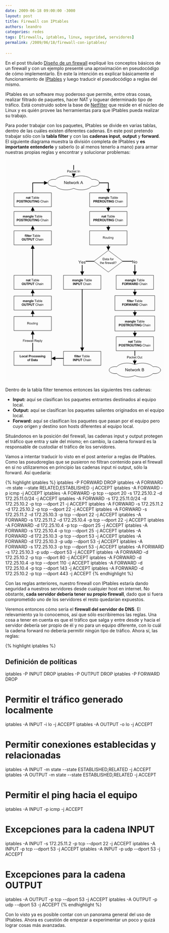 ```yaml
---
date: 2009-06-18 09:00:00 -3000
layout: post
title: Firewall con IPtables
authors: leandro
categories: redes
tags: [firewalls, iptables, linux, seguridad, servidores]
permalink: /2009/06/18/firewall-con-iptables/

---
```


En el post titulado [Diseño de un firewall](/2009/06/16/diseno-del-firewall/)
expliqué los conceptos básicos de un firewall y con un ejemplo presenté una
aproximación en pseudocódigo de cómo implementarlo. En este la intención es
explicar básicamente el funcionamiento de [IPtables](http://www.netfilter.org/) 
y luego traducir el pseudocódigo a reglas del mismo. <!-- more -->

IPtables es un software muy poderoso que permite, entre otras cosas, realizar
filtrado de paquetes, hacer NAT y loguear determinado tipo de tráfico. Está
construido sobre la base de [Netfilter](http://es.wikipedia.org/wiki/Netfilter)
que reside en el núcleo de Linux y es quién provee las herramientas para que
IPtables pueda realizar su trabajo.

Para poder trabajar con los paquetes, IPtables se divide en varias tablas,
dentro de las cuáles existen diferentes cadenas. En este post pretendo trabajar
sólo con la **tabla filter** y con las **cadenas input**, **output** y
**forward**. El siguiente diagrama muestra la división completa de IPtables y
**es importante entenderlo** y saberlo (o al menos tenerlo a mano) para armar
nuestras propias reglas y encontrar y solucionar problemas:

![Arquitectura de IPtables](/images/blog/iptables.gif)

Dentro de la tabla filter tenemos entonces las siguientes tres cadenas:

* **Input:** aquí se clasifican los paquetes entrantes destinados al equipo
local.
* **Output:** aquí se clasifican los paquetes salientes originados en el equipo
local.
* **Forward:** aquí se clasifican los paquetes que pasan por el equipo pero cuyo
origen y destino son hosts diferentes al equipo local.

Situándonos en la posición del firewall, las cadenas input y output protegen el
tráfico que entra y sale del mismo; en cambio, la cadena forward es la
responsable de custodiar el tráfico de los servidores.

Vamos a intentar traducir lo visto en el post anterior a reglas de IPtables.
Como las pseudoreglas que se pusieron no filtran contenido para el firewall en
sí no utilizaremos en principio las cadenas input ni output, sólo la forward.
Así quedaría:

{% highlight iptables %}
iptables -P FORWARD DROP
iptables -A FORWARD -m state --state RELATED,ESTABLISHED -j ACCEPT
iptables -A FORWARD -p icmp -j ACCEPT
iptables -A FORWARD -p tcp --sport 20 -s 172.25.10.2 -d 172.25.11.0/24 -j ACCEPT
iptables -A FORWARD -s 172.25.11.0/24 -d 172.25.10.2 -p tcp --dport 21 -j ACCEPT
iptables -A FORWARD -s 172.25.11.2 -d 172.25.10.2 -p tcp --dport 22 -j ACCEPT
iptables -A FORWARD -s 172.25.11.2 -d 172.25.10.3 -p tcp --dport 22 -j ACCEPT
iptables -A FORWARD -s 172.25.11.2 -d 172.25.10.4 -p tcp --dport 22 -j ACCEPT
iptables -A FORWARD -d 172.25.10.4 -p tcp --dport 25 -j ACCEPT
iptables -A FORWARD -s 172.25.10.4 -p tcp --dport 25 -j ACCEPT
iptables -A FORWARD -d 172.25.10.3 -p tcp --dport 53 -j ACCEPT
iptables -A FORWARD -d 172.25.10.3 -p udp --dport 53 -j ACCEPT
iptables -A FORWARD -s 172.25.10.3 -p tcp --dport 53 -j ACCEPT
iptables -A FORWARD -s 172.25.10.3 -p udp --dport 53 -j ACCEPT
iptables -A FORWARD -d 172.25.10.2 -p tcp --dport 80 -j ACCEPT
iptables -A FORWARD -d 172.25.10.4 -p tcp --dport 110 -j ACCEPT
iptables -A FORWARD -d 172.25.10.4 -p tcp --dport 143 -j ACCEPT
iptables -A FORWARD -d 172.25.10.2 -p tcp --dport 443 -j ACCEPT
{% endhighlight %}

Con las reglas anteriores, nuestro firewall con IPtables estaría dando seguridad
a nuestros servidores desde cualquier host en internet. No obstante, **cada
servidor debería tener su propio firewall**, dado que si fuera comprometido uno
de los servidores el resto quedarían expuestos.

Veremos entonces cómo sería el **firewall del servidor de DNS**. El
relevamiento ya lo conocemos, así que sólo escribiremos las reglas. Una cosa a
tener en cuenta es que el tráfico que salga y entre desde y hacia el servidor
debería ser propio de él y no para un equipo diferente, con lo cuál la cadena
forward no debería permitir ningún tipo de tráfico. Ahora sí, las reglas:


{% highlight iptables %}
## Definición de políticas
iptables -P INPUT DROP
iptables -P OUTPUT DROP
iptables -P FORWARD DROP

# Permitir el tráfico generado localmente
iptables -A INPUT -i lo -j ACCEPT
iptables -A OUTPUT -o lo -j ACCEPT

# Permitir conexiones establecidas y relacionadas
iptables -A INPUT -m state --state ESTABLISHED,RELATED -j ACCEPT
iptables -A OUTPUT -m state --state ESTABLISHED,RELATED -j ACCEPT

# Permitir el ping hacia el equipo
iptables -A INPUT -p icmp -j ACCEPT

# Excepciones para la cadena INPUT
iptables -A INPUT -s 172.25.11.2 -p tcp --dport 22 -j ACCEPT
iptables -A INPUT -p tcp --dport 53 -j ACCEPT
iptables -A INPUT -p udp --dport 53 -j ACCEPT

# Excepciones para la cadena OUTPUT
iptables -A OUTPUT -p tcp --dport 53 -j ACCEPT
iptables -A OUTPUT -p udp --dport 53 -j ACCEPT
{% endhighlight %}

Con lo visto ya es posible contar con un panorama general del uso de IPtables.
Ahora es cuestión de empezar a experimentar un poco y quizá lograr cosas más
avanzadas.
